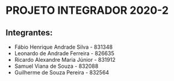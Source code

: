 # PROJETO INTEGRADOR 2020-2

## Integrantes:

* Fábio Henrique Andrade Silva - 831348
* Leonardo de Andrade Ferreira - 826635
* Ricardo Alexandre Maria Júnior - 831912
* Samuel Viana de Souza - 832088
* Guilherme de Souza Pereira - 832564 
